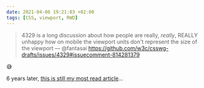 ```yaml
---
date: 2021-04-06 19:21:03 +02:00
tags: [CSS, viewport, RWD]
---
```


> 4329 is a long discussion about how people are really, *really*, REALLY unhappy how on mobile the viewport units don't represent the size of the viewport — @fantasai <https://github.com/w3c/csswg-drafts/issues/4329#issuecomment-814281379>

😅

6 years later, [this is still my most read article](https://nicolas-hoizey.com/articles/2015/02/18/viewport-height-is-taller-than-the-visible-part-of-the-document-in-some-mobile-browsers/)…
